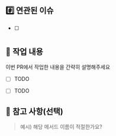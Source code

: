 ## #️⃣ 연관된 이슈
- [ ] #


## 📝 작업 내용
이번 PR에서 작업한 내용을 간략히 설명해주세요
- [ ] TODO
- [ ] TODO


## 💬 참고 사항(선택)
> 예시) 해당 메서드 이름이 적절한가요?
